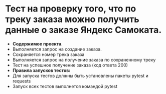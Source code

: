 ﻿# Тест на проверку того, что по треку заказа можно получить данные о заказе Яндекс Самоката.
- **Содержимое проекта**. 
- Выполняется запрос на создание заказа.
- Сохраняется номер трека заказа
- Выполняется запрос на получение заказа по сохраненному треку
- Тест на успешное получение заказа (код ответа 200)
- **Правила запусков тестов:**
- Для запуска тестов должны быть установлены пакеты pytest и requests
- Запуск всех тестов выполнется командой pytest

